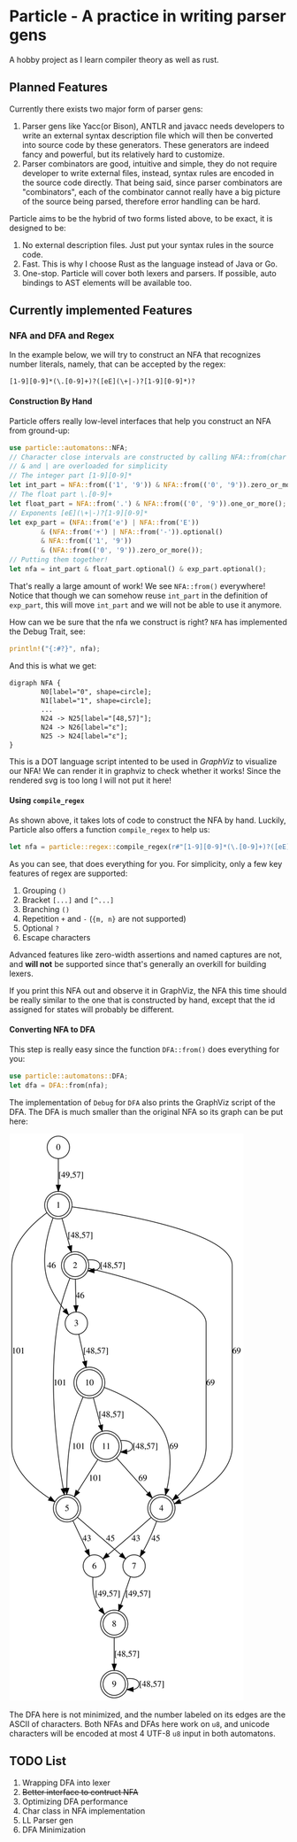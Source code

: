 # Particle - A practice in writing parser gens

A hobby project as I learn compiler theory as well as rust.

## Planned Features

Currently there exists two major form of parser gens:

1. Parser gens like Yacc(or Bison), ANTLR and javacc needs developers to write an external syntax description file which will then be converted into source code by these generators. These generators are indeed fancy and powerful, but its relatively hard to customize.
2. Parser combinators are good, intuitive and simple, they do not require developer to write external files, instead, syntax rules are encoded in the source code directly. That being said, since parser combinators are "combinators", each of the combinator cannot really have a big picture of the source being parsed, therefore error handling can be hard.

Particle aims to be the hybrid of two forms listed above, to be exact, it is designed to be:

1. No external description files. Just put your syntax rules in the source code.
2. Fast. This is why I choose Rust as the language instead of Java or Go.
3. One-stop. Particle will cover both lexers and parsers. If possible, auto bindings to AST elements will be available too.
   
## Currently implemented Features

### NFA and DFA and Regex

In the example below, we will try to construct an NFA that recognizes number literals, namely, that can be accepted by the regex:

```
[1-9][0-9]*(\.[0-9]+)?([eE](\+|-)?[1-9][0-9]*)?
```

#### Construction By Hand 

Particle offers really low-level interfaces that help you construct an NFA from ground-up:

```rust
use particle::automatons::NFA;
// Character close intervals are constructed by calling NFA::from(char tuple)
// & and | are overloaded for simplicity
// The integer part [1-9][0-9]*
let int_part = NFA::from(('1', '9')) & NFA::from(('0', '9')).zero_or_more();
// The float part \.[0-9]+
let float_part = NFA::from('.') & NFA::from(('0', '9')).one_or_more();
// Exponents [eE](\+|-)?[1-9][0-9]*
let exp_part = (NFA::from('e') | NFA::from('E'))
        & (NFA::from('+') | NFA::from('-')).optional()
        & NFA::from(('1', '9'))
        & (NFA::from(('0', '9')).zero_or_more());
// Putting them together!
let nfa = int_part & float_part.optional() & exp_part.optional();    
```

That's really a large amount of work! We see `NFA::from()` everywhere! Notice that though we can somehow reuse `int_part` in the definition of `exp_part`, this will move `int_part` and we will not be able to use it anymore.

How can we be sure that the nfa we construct is right? `NFA` has implemented the Debug Trait, see:

```rust
println!("{:#?}", nfa);
```
And this is what we get:

```
digraph NFA {
        N0[label="0", shape=circle];
        N1[label="1", shape=circle];
        ...
        N24 -> N25[label="[48,57]"];
        N24 -> N26[label="ε"];
        N25 -> N24[label="ε"];
}
```

This is a DOT language script intented to be used in *GraphViz* to visualize our NFA! We can render it in graphviz to check whether it works! Since the rendered svg is too long I will not put it here!

#### Using `compile_regex`

As shown above, it takes lots of code to construct the NFA by hand. Luckily, Particle also offers a function `compile_regex` to help us:

```rust
let nfa = particle::regex::compile_regex(r#"[1-9][0-9]*(\.[0-9]+)?([eE](\+|-)?[1-9][0-9]*)?"#);
```

As you can see, that does everything for you. 
For simplicity, only a few key features of regex are supported:
1. Grouping `()`
2. Bracket `[...]` and `[^...]`
3. Branching `()`
4. Repetition `+` and `-` (`{m, n}` are not supported)
5. Optional `?`
6. Escape characters
   
Advanced features like zero-width assertions and named captures are not, and **will not** be supported since that's generally an overkill for building lexers. 

If you print this NFA out and observe it in GraphViz, the NFA this time should be really similar to the one that is constructed by hand, except that the id assigned for states will probably be different.

#### Converting NFA to DFA

This step is really easy since the function `DFA::from()` does everything for you:

```rust
use particle::automatons::DFA;
let dfa = DFA::from(nfa);
```

The implementation of `Debug` for `DFA` also prints the GraphViz script of the DFA. The DFA is much smaller than the original NFA so its graph can be put here:

![alt text](examples/number_dfa.svg)

The DFA here is not minimized, and the number labeled on its edges are the ASCII of characters. Both NFAs and DFAs here work on `u8`, and unicode characters will be encoded at most 4 UTF-8 `u8` input in both automatons.

## TODO List
1. Wrapping DFA into lexer
2. ~~Better interface to contruct NFA~~
3. Optimizing DFA performance
4. Char class in NFA implementation
5. LL Parser gen
6. DFA Minimization